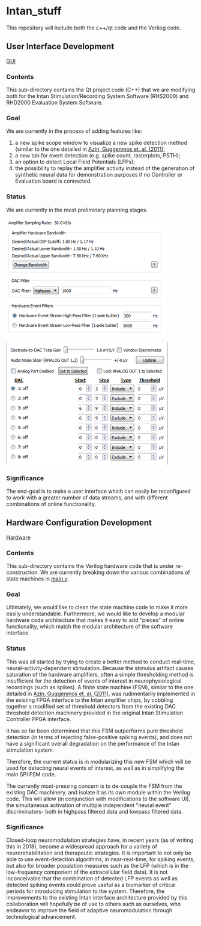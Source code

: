 # Intan_stuff

This repository will include both the c++/qt code and the Verilog code.

## User Interface Development

[GUI](GUI)

### Contents

This sub-directory contains the Qt project code (C++) that we are modifying both for the Intan Stimulation/Recording System Software (RHS2000) and RHD2000 Evaluation System Software.

### Goal

We are currently in the process of adding features like:

1. a new spike scope window to visualize a new spike detection method (similar to the one detailed in [Azin, Guggenmos et. al. (2011)](https://ieeexplore.ieee.org/document/5723023/ "A Battery-Powered Activity-Dependent Intracortical Microstimulation IC for Brain-Machine-Brain Interface");
2. a new tab for event detection (e.g. spike count, rasterplots, PSTH);
3. an option to detect Local Field Potentials (LFPs);
4. the possibility to replay the amplifier activity instead of the generation of synthetic neural data for demonstration purposes if no Controller or Evaluation board is connected.


### Status

We are currently in the most preliminary planning stages.


![alt text](doc/Images/filter_tab.PNG)


![alt text](doc/Images/window_discriminator_tab.PNG)

### Significance

The end-goal is to make a user interface which can easily be reconfigured to work with
a greater number of data streams, and with different combinations of online functionality.

## Hardware Configuration Development

[Hardware](Hardware)

### Contents

This sub-directory contains the Verilog hardware code that is under re-construction.
We are currently breaking down the various combinations of state machines in [main.v](Hardware/main.v).

### Goal

Ultimately, we would like to clean the state machine code to make it more easily understandable.
Furthermore, we would like to develop a modular hardware code architecture that makes it easy
to add "pieces" of online functionality, which match the modular architecture of the software interface.

### Status

This was all started by trying to create a better method to conduct real-time, neural-activity-dependent stimulation.
Because the stimulus artifact causes saturation of the hardware amplifiers, often a simple thresholding method
is insufficient for the detection of events of interest in neurophysiological recordings (such as spikes). 
A finite state machine (FSM), similar to the one detailed in [Azin, Guggenmos et. al. (2011)](https://ieeexplore.ieee.org/document/5723023/ "A Battery-Powered Activity-Dependent Intracortical Microstimulation IC for Brain-Machine-Brain Interface"),
was rudimentarily implemented in the existing FPGA interface to the Intan amplifier chips, by cobbling together
a modified set of threshold detectors from the existing DAC threshold detection machinery provided in the original
Intan Stimulation Controller FPGA interface. 

It has so far been determined that this FSM outperforms pure threshold detection (in terms of rejecting false-positive
spiking events), and does not have a significant overall degradation on the performance of the Intan stimulation system.

Therefore, the current status is in modularizing this new FSM which will be used for detecting neural events of interest,
as well as in simplifying the main SPI FSM code. 

The currently most-pressing concern is to de-couple the FSM from the existing DAC machinery, and isolate it as its own
module within the Verilog code. This will allow (in conjunction with modifications to the software UI), the simultaneous
activation of multiple independent "neural event" discriminators- both in highpass filtered data and lowpass filtered data.

### Significance

Closed-loop neuromodulation strategies have, in recent years (as of writing this in 2018), become a widespread approach
for a variety of neurorehabilitation and therapeutic strategies. It is important to not only be able to use event-detection algorithms,
in near-real-time, for spiking events, but also for broader population measures such as the LFP (which is in the low-frequency component
of the extracellular field data). It is not inconceivable that the combination of detected LFP events as well as detected spiking events
could prove useful as a biomarker of critical periods for introducing stimulation to the system. Therefore, the improvements to the
existing Intan interface architecture provided by this collaboration will hopefully be of use to others such as ourselves,
who endeavor to improve the field of adaptive neuromodulation through technological advancement.
